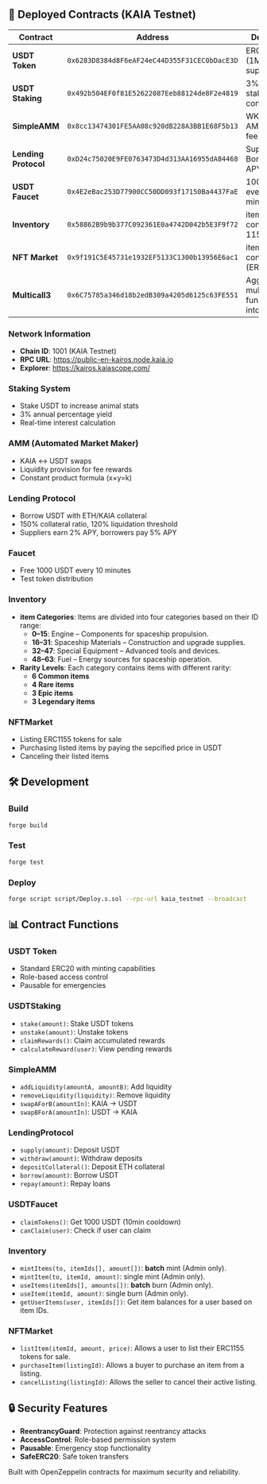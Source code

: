 ## 🚀 Deployed Contracts (KAIA Testnet)

| Contract | Address | Description |
|---------|---------|-------------|
| **USDT Token** | `0x6283D8384d8F6eAF24eC44D355F31CEC0bDacE3D` | ERC20 token (1M initial supply) |
| **USDT Staking** | `0x492b504EF0f81E52622087Eeb88124de8F2e4819` | 3% APY staking contract |
| **SimpleAMM** | `0x8cc13474301FE5AA08c920dB228A3BB1E68F5b13` | WKAIA-USDT AMM (0.3% fee) |
| **Lending Protocol** | `0xD24c75020E9FE0763473D4d313AA16955dA84468` | Supply 2%, Borrow 5% APY |
| **USDT Faucet** | `0x4E2eBac253D77900CC50DD093f17150Ba4437FaE` | 1000 USDT every 10 minutes |
| **Inventory** | `0x58862B9b9b377C092361E0a4742D042b5E3F9f72` | item inventory contract(ERC-1155) |
| **NFT Market** | `0x9f191C5E45731e1932EF5133C1300b13956E6ac1` | item trading contract (ERC-1155) |
| **Multicall3** | `0x6C75785a346d18b2edB309a4205d6125c63FE551` | Aggregates multiple function calls into one |

### Network Information
- **Chain ID**: 1001 (KAIA Testnet)
- **RPC URL**: https://public-en-kairos.node.kaia.io
- **Explorer**: https://kairos.kaiascope.com/

### Staking System
- Stake USDT to increase animal stats
- 3% annual percentage yield
- Real-time interest calculation

### AMM (Automated Market Maker)
- KAIA ↔ USDT swaps
- Liquidity provision for fee rewards
- Constant product formula (x×y=k)

### Lending Protocol
- Borrow USDT with ETH/KAIA collateral
- 150% collateral ratio, 120% liquidation threshold
- Suppliers earn 2% APY, borrowers pay 5% APY

### Faucet
- Free 1000 USDT every 10 minutes
- Test token distribution

### Inventory 
- **item Categories**: Items are divided into four categories based on their ID range:
    - **0–15**: Engine – Components for spaceship propulsion.
    - **16–31**: Spaceship Materials – Construction and upgrade supplies.
    - **32–47**: Special Equipment – Advanced tools and devices.
    - **48–63**: Fuel – Energy sources for spaceship operation.
- **Rarity Levels**: Each category contains items with different rarity:
    - **6 Common items**
    - **4 Rare items**
    - **3 Epic items**
    - **3 Legendary items**

### NFTMarket
- Listing ERC1155 tokens for sale
- Purchasing listed items by paying the sepcified price in USDT
- Canceling their listed items

## 🛠 Development

### Build
```bash
forge build
```

### Test
```bash
forge test
```

### Deploy
```bash
forge script script/Deploy.s.sol --rpc-url kaia_testnet --broadcast
```

## 📊 Contract Functions

### USDT Token
- Standard ERC20 with minting capabilities
- Role-based access control
- Pausable for emergencies

### USDTStaking
- `stake(amount)`: Stake USDT tokens
- `unstake(amount)`: Unstake tokens
- `claimRewards()`: Claim accumulated rewards
- `calculateReward(user)`: View pending rewards

### SimpleAMM
- `addLiquidity(amountA, amountB)`: Add liquidity
- `removeLiquidity(liquidity)`: Remove liquidity
- `swapAForB(amountIn)`: KAIA → USDT
- `swapBForA(amountIn)`: USDT → KAIA

### LendingProtocol
- `supply(amount)`: Deposit USDT
- `withdraw(amount)`: Withdraw deposits
- `depositCollateral()`: Deposit ETH collateral
- `borrow(amount)`: Borrow USDT
- `repay(amount)`: Repay loans

### USDTFaucet
- `claimTokens()`: Get 1000 USDT (10min cooldown)
- `canClaim(user)`: Check if user can claim

### Inventory
- `mintItems(to, itemIds[], amount[])`: **batch** mint (Admin only).
- `mintItem(to, itemId, amount)`: single mint (Admin only).
- `useItems(itemIds[], amounts[])`: **batch** burn (Admin only).
- `useItem(itemId, amount)`: single burn (Admin only).
- `getUserItems(user, itemIds[])`: Get item balances for a user based on item IDs. 

### NFTMarket
- `listItem(itemId, amount, price)`: Allows a user to list their ERC1155 tokens for sale.
- `purchaseItem(listingId)`: Allows a buyer to purchase an item from a listing.
- `cancelListing(listingId)`: Allows the seller to cancel their active listing.

## 🔒 Security Features

- **ReentrancyGuard**: Protection against reentrancy attacks
- **AccessControl**: Role-based permission system
- **Pausable**: Emergency stop functionality
- **SafeERC20**: Safe token transfers

Built with OpenZeppelin contracts for maximum security and reliability.